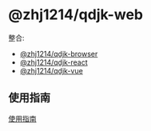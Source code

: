 # @zhj1214/qdjk-web

整合:

* [@zhj1214/qdjk-browser](https://github.com/clouDr-f2e/mitojs/tree/master/packages/browser)
* [@zhj1214/qdjk-react](https://github.com/clouDr-f2e/mitojs/tree/master/packages/react)
* [@zhj1214/qdjk-vue](https://github.com/clouDr-f2e/mitojs/tree/master/packages/vue)

## 使用指南

[使用指南](https://github.com/clouDr-f2e/mitojs/blob/master/docs/guide.md)
